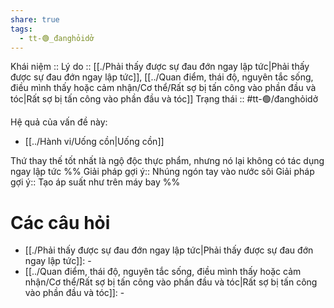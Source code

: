 ```yaml
---
share: true
tags:
  - tt-🟢_đanghỏidở
---
```


Khái niệm :: 
Lý do :: [[./Phải thấy được sự đau đớn ngay lập tức|Phải thấy được sự đau đớn ngay lập tức]], [[../Quan điểm, thái độ, nguyên tắc sống, điều mình thấy hoặc cảm nhận/Cơ thể/Rất sợ bị tấn công vào phần đầu và tóc|Rất sợ bị tấn công vào phần đầu và tóc]]
Trạng thái :: #tt-🟢/đanghỏidở

Hệ quả của vấn đề này:
- [[../Hành vi/Uống cồn|Uống cồn]]

Thứ thay thế tốt nhất là ngộ độc thực phẩm, nhưng nó lại không có tác dụng ngay lập tức
%%
Giải pháp gợi ý:: Nhúng ngón tay vào nước sôi
Giải pháp gợi ý:: Tạo áp suất như trên máy bay
%%



# Các câu hỏi
- [[./Phải thấy được sự đau đớn ngay lập tức|Phải thấy được sự đau đớn ngay lập tức]]: \-
- [[../Quan điểm, thái độ, nguyên tắc sống, điều mình thấy hoặc cảm nhận/Cơ thể/Rất sợ bị tấn công vào phần đầu và tóc|Rất sợ bị tấn công vào phần đầu và tóc]]: \-
